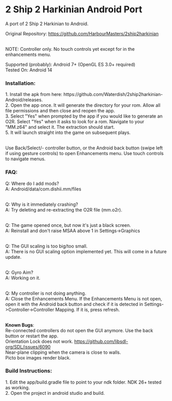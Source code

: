 # 2 Ship 2 Harkinian Android Port
A port of 2 Ship 2 Harkinian to Android. <br>

Original Repository: https://github.com/HarbourMasters/2ship2harkinian <br>
<br>

NOTE: Controller only. No touch controls yet except for in the enhancements menu. <br>

Supported (probably): Android 7+ (OpenGL ES 3.0+ required) <br>
Tested On: Android 14 <br>

<h3>Installation:</h3>
1. Install the apk from here: https://github.com/Waterdish/2ship2harkinian-Android/releases. <br>
2. Open the app once. It will generate the directory for your rom. Allow all file permissions and then close and reopen the app.<br>
3. Select "Yes" when prompted by the app if you would like to generate an O2R. Select "Yes" when it asks to look for a rom. Navigate to your "MM.z64" and select it. The extraction should start.<br>
5. It will launch straight into the game on subsequent plays. <br>
<br>
  
Use Back/Select/- controller button, or the Android back button (swipe left if using gesture controls) to open Enhancements menu. Use touch controls to navigate menus. <br>

<h3>FAQ:</h3>
Q: Where do I add mods? <br>
  A: Android/data/com.dishii.mm/files <br> <br>

Q: Why is it immediately crashing? <br>
  A: Try deleting and re-extracting the O2R file (mm.o2r). <br> <br>

Q: The game opened once, but now it's just a black screen. <br>
  A: Reinstall and don't raise MSAA above 1 in Settings->Graphics <br><br>

Q: The GUI scaling is too big/too small. <br>
  A: There is no GUI scaling option implemented yet. This will come in a future update. <br><br>

Q: Gyro Aim? <br>
  A: Working on it. <br> <br>

Q: My controller is not doing anything. <br>
  A: Close the Enhancements Menu. If the Enhancements Menu is not open, open it with the Android back button and check if it is detected in Settings->Controller->Controller Mapping. If it is, press refresh. <br><br>

<b>Known Bugs</b>:<br>
Re-connected controllers do not open the GUI anymore. Use the back button or restart the app.<br>
Orientation Lock does not work. https://github.com/libsdl-org/SDL/issues/6090<br>
Near-plane clipping when the camera is close to walls.<br>
Picto box images render black. <br>

<h3>Build Instructions:</h3>
1. Edit the app/build.gradle file to point to your ndk folder. NDK 26+ tested as working.<br>
2. Open the project in android studio and build.<br>


